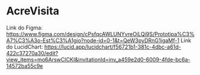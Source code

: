 # AcreVisita

Link do Figma: https://www.figma.com/design/cPsfqcAWLUNYvreOiLQi9S/Prototipa%C3%A7%C3%A3o-Est%C3%A1gio?node-id=0-1&t=QeW3pyDRnG1igaMf-1
Link do LucidChart: https://lucid.app/lucidchart/f56721b1-381c-4dbc-a61d-422c37270a30/edit?view_items=mo6ArswClCKI&invitationId=inv_a459e2d0-6009-4fde-bc6a-14572ba55c9e
